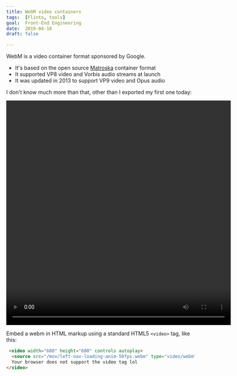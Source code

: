 ```yaml
---
title: WebM video containers
tags:  [Flinto, tools]
goal:  Front-End Engineering
date:  2019-04-18
draft: false

---
```


WebM is a video container format sponsored by Google.

* It's based on the open source [Matroska][m] container format
* It supported VP8 video and Vorbis audio streams at launch
* It was updated in 2013 to support VP9 video and Opus audio

I don't know much more than that, other than I exported my first one today:

 <video width="600" height="600" controls autoplay>
  <source src="/mov/left-nav-loading-anim-50fps.webm" type="video/webm">
  Your browser does not support the video tag lol
</video> 

Embed a webm in HTML markup using a standard HTML5 `<video>` tag, like this:

```html
 <video width="600" height="600" controls autoplay>
  <source src="/mov/left-nav-loading-anim-50fps.webm" type="video/webm">
  Your browser does not support the video tag lol
</video> 
```

[m]: https://en.wikipedia.org/wiki/Matroska
